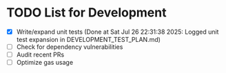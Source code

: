 # TODO List for Development

- [x] Write/expand unit tests  (Done at Sat Jul 26 22:31:38 2025: Logged unit test expansion in DEVELOPMENT_TEST_PLAN.md)
- [ ] Check for dependency vulnerabilities
- [ ] Audit recent PRs
- [ ] Optimize gas usage